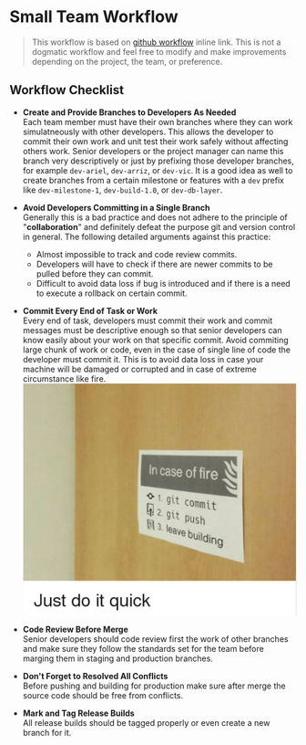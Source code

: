 # Small Team Workflow

> This workflow is based on [github workflow](https://guides.github.com/introduction/flow/ "Github Workflow") inline link.
> This is not a dogmatic workflow and feel free to modify and make improvements depending on the project, the team, or preference.

## Workflow Checklist
* __Create and Provide Branches to Developers As Needed__  
Each team member must have their own branches where they can work simulatneously with other developers. This allows the developer to commit their own work and unit test their work safely without affecting others work. Senior developers or the project manager can name this branch very descriptively or just by prefixing those developer branches, for example ``dev-ariel``, ``dev-arriz``, or ``dev-vic``. It is a good idea as well to create branches from a certain milestone or features with a ``dev`` prefix like ``dev-milestone-1``, ``dev-build-1.0``, or ``dev-db-layer``.

* __Avoid Developers Committing in a Single Branch__  
Generally this is a bad practice and does not adhere to the principle of "__collaboration__" and definitely defeat the purpose git and version control in general. The following detailed arguments against this practice:
    * Almost impossible to track and code review commits.
    * Developers will have to check if there are newer commits to be pulled before they can commit.
    * Difficult to avoid data loss if bug is introduced and if there is a need to execute a rollback on certain commit.

* __Commit Every End of Task or Work__  
Every end of task, developers must commit their work and commit messages must be descriptive enough so that senior developers can know easily about your work on that specific commit. Avoid commiting large chunk of work or code, even in the case of single line of code the developer must commit it. This is to avoid data loss in case your machine will be damaged or corrupted and in case of extreme circumstance like fire.  
![](../images/justdoit.png "Just do it!")

* __Code Review Before Merge__  
Senior developers should code review first the work of other branches and make sure they follow the standards set for the team before marging them in staging and production branches.

* __Don't Forget to Resolved All Conflicts__  
Before pushing and building for production make sure after merge the source code should be free from conflicts.

* __Mark and Tag Release Builds__  
All release builds should be tagged properly or even create a new branch for it.